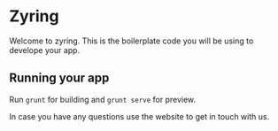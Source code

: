 # Zyring

Welcome to zyring. 
This is the boilerplate code you will be using to develope your app.

## Running your app

Run `grunt` for building and `grunt serve` for preview.

In case you have any questions use the website to get in touch with us.
